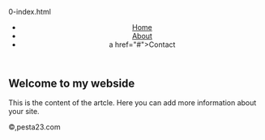 0-index.html
<!DOCTYPE html>
<html lang="en">
<head>
  <meta charset="UTF-8">
  <title>MY FIRST HTML PAGE</title>
</head>
<body>
  <header>
    <nav>
      <ul>
        <li><a href="#">Home</a></li>
                                  <li><a href="#">About</a></li>
        <li>a href="#">Contact</a</li>
      </ul>
    </nav>
  </header>
  <main>
    <article>
      <h1>Welcome to my webside</h1>
      <section>
        <p>This is the content of the artcle. Here you can add  more information about your site.</p>
      </section>
    </article>
  </main>
  <footer>
    <p>&copy,pesta23.com</p>
  </footer>
</body>
</html>
  </footer>
    
  </main>
  </header>
  
</body>
